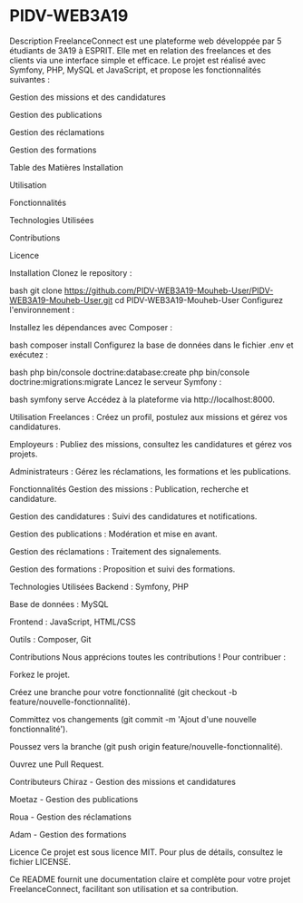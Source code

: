 # PIDV-WEB3A19
Description
FreelanceConnect est une plateforme web développée par 5 étudiants de 3A19 à ESPRIT. Elle met en relation des freelances et des clients via une interface simple et efficace. Le projet est réalisé avec Symfony, PHP, MySQL et JavaScript, et propose les fonctionnalités suivantes :

Gestion des missions et des candidatures

Gestion des publications

Gestion des réclamations

Gestion des formations

Table des Matières
Installation

Utilisation

Fonctionnalités

Technologies Utilisées

Contributions

Licence

Installation
Clonez le repository :

bash
git clone https://github.com/PIDV-WEB3A19-Mouheb-User/PIDV-WEB3A19-Mouheb-User.git
cd PIDV-WEB3A19-Mouheb-User
Configurez l'environnement :

Installez les dépendances avec Composer :

bash
composer install
Configurez la base de données dans le fichier .env et exécutez :

bash
php bin/console doctrine:database:create
php bin/console doctrine:migrations:migrate
Lancez le serveur Symfony :

bash
symfony serve
Accédez à la plateforme via http://localhost:8000.

Utilisation
Freelances : Créez un profil, postulez aux missions et gérez vos candidatures.

Employeurs : Publiez des missions, consultez les candidatures et gérez vos projets.

Administrateurs : Gérez les réclamations, les formations et les publications.

Fonctionnalités
Gestion des missions : Publication, recherche et candidature.

Gestion des candidatures : Suivi des candidatures et notifications.

Gestion des publications : Modération et mise en avant.

Gestion des réclamations : Traitement des signalements.

Gestion des formations : Proposition et suivi des formations.

Technologies Utilisées
Backend : Symfony, PHP

Base de données : MySQL

Frontend : JavaScript, HTML/CSS

Outils : Composer, Git

Contributions
Nous apprécions toutes les contributions ! Pour contribuer :

Forkez le projet.

Créez une branche pour votre fonctionnalité (git checkout -b feature/nouvelle-fonctionnalité).

Committez vos changements (git commit -m 'Ajout d'une nouvelle fonctionnalité').

Poussez vers la branche (git push origin feature/nouvelle-fonctionnalité).

Ouvrez une Pull Request.

Contributeurs
Chiraz - Gestion des missions et candidatures

Moetaz - Gestion des publications

Roua - Gestion des réclamations

Adam - Gestion des formations

Licence
Ce projet est sous licence MIT. Pour plus de détails, consultez le fichier LICENSE.

Ce README fournit une documentation claire et complète pour votre projet FreelanceConnect, facilitant son utilisation et sa contribution.


